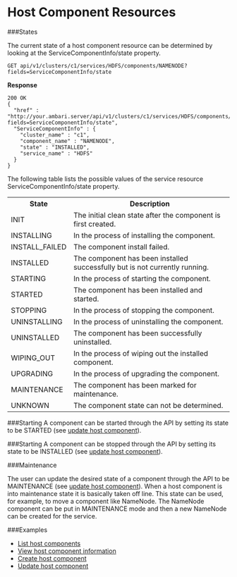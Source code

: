 <!---
Licensed to the Apache Software Foundation (ASF) under one or more
contributor license agreements. See the NOTICE file distributed with
this work for additional information regarding copyright ownership.
The ASF licenses this file to You under the Apache License, Version 2.0
(the "License"); you may not use this file except in compliance with
the License. You may obtain a copy of the License at

http://www.apache.org/licenses/LICENSE-2.0

Unless required by applicable law or agreed to in writing, software
distributed under the License is distributed on an "AS IS" BASIS,
WITHOUT WARRANTIES OR CONDITIONS OF ANY KIND, either express or implied.
See the License for the specific language governing permissions and
limitations under the License.
-->

# Host Component Resources
###States

The current state of a host component resource can be determined by looking at the ServiceComponentInfo/state property.


    GET api/v1/clusters/c1/services/HDFS/components/NAMENODE?fields=ServiceComponentInfo/state

**Response**

    200 OK
    {
      "href" : "http://your.ambari.server/api/v1/clusters/c1/services/HDFS/components/NAMENODE?fields=ServiceComponentInfo/state",
      "ServiceComponentInfo" : {
        "cluster_name" : "c1",
        "component_name" : "NAMENODE",
        "state" : "INSTALLED",
        "service_name" : "HDFS"
      }
    }

The following table lists the possible values of the service resource ServiceComponentInfo/state property.
<table>
  <tr>
    <th>State</th>
    <th>Description</th>
  </tr>
  <tr>
    <td>INIT</td>
    <td>The initial clean state after the component is first created.</td>  
  </tr>
  <tr>
    <td>INSTALLING</td>
    <td>In the process of installing the component.</td>  
  </tr>
  <tr>
    <td>INSTALL_FAILED</td>
    <td>The component install failed.</td>  
  </tr>
  <tr>
    <td>INSTALLED</td>
    <td>The component has been installed successfully but is not currently running.</td>  
  </tr>
  <tr>
    <td>STARTING</td>
    <td>In the process of starting the component.</td>  
  </tr>
  <tr>
    <td>STARTED</td>
    <td>The component has been installed and started.</td>  
  </tr>
  <tr>
    <td>STOPPING</td>
    <td>In the process of stopping the component.</td>  
  </tr>

  <tr>
    <td>UNINSTALLING</td>
    <td>In the process of uninstalling the component.</td>  
  </tr>
  <tr>
    <td>UNINSTALLED</td>
    <td>The component has been successfully uninstalled.</td>  
  </tr>
  <tr>
    <td>WIPING_OUT</td>
    <td>In the process of wiping out the installed component.</td>  
  </tr>
  <tr>
    <td>UPGRADING</td>
    <td>In the process of upgrading the component.</td>  
  </tr>
  <tr>
    <td>MAINTENANCE</td>
    <td>The component has been marked for maintenance.</td>  
  </tr>
  <tr>
    <td>UNKNOWN</td>
    <td>The component state can not be determined.</td>  
  </tr>
</table>

###Starting
A component can be started through the API by setting its state to be STARTED (see [update host component](update-hostcomponent.md)).

###Starting
A component can be stopped through the API by setting its state to be INSTALLED (see [update host component](update-hostcomponent.md)).

###Maintenance

The user can update the desired state of a component through the API to be MAINTENANCE (see [update host component](update-hostcomponent.md)).  When a host component is into maintenance state it is basically taken off line. This state can be used, for example, to move a component like NameNode.  The NameNode component can be put in MAINTENANCE mode and then a new NameNode can be created for the service. 



###Examples


- [List host components](host-components.md)
- [View host component information](host-component.md)
- [Create host component](create-hostcomponent.md)
- [Update host component](update-hostcomponent.md)